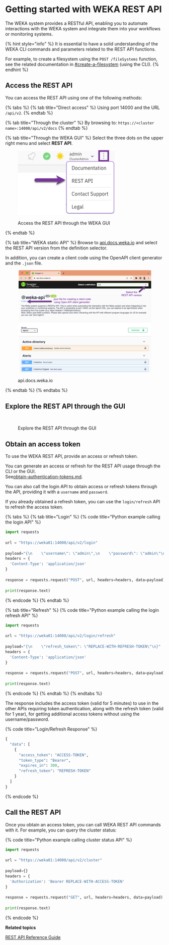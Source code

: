 # Getting started with WEKA REST API

The WEKA system provides a RESTful API, enabling you to automate interactions with the WEKA system and integrate them into your workflows or monitoring systems.

{% hint style="info" %}
It is essential to have a solid understanding of the WEKA CLI commands and parameters related to the REST API functions.

For example, to create a filesystem using the `POST /fileSystems` function, see the related documentation in [#create-a-filesystem](../fs/managing-filesystems/managing-filesystems-1.md#create-a-filesystem "mention") (using the CLI).
{% endhint %}

## Access the REST API

You can access the REST API using one of the following methods:

{% tabs %}
{% tab title="Direct access" %}
Using port 14000 and the URL `/api/v2`.
{% endtab %}

{% tab title="Through the cluster" %}
By browsing to: `https://<cluster name>:14000/api/v2/docs`
{% endtab %}

{% tab title="Through the WEKA GUI" %}
Select the three dots on the upper right menu and select **REST API**.

<figure><img src="../.gitbook/assets/wmng_access_rest_api.png" alt=""><figcaption><p>Access the REST API through the WEKA GUI</p></figcaption></figure>
{% endtab %}

{% tab title="WEKA static API" %}
Browse to [api.docs.weka.io](https://api.docs.weka.io) and select the REST API version from the definition selector.

In addition, you can create a client code using the OpenAPI client generator and the `.json` file.

<figure><img src="../.gitbook/assets/static-api-docs.png" alt=""><figcaption><p>api.docs.weka.io</p></figcaption></figure>
{% endtab %}
{% endtabs %}

## Explore the REST API through the GUI

<figure><img src="../.gitbook/assets/Get_started_with_REST_API.gif" alt=""><figcaption><p>Explore the REST API through the GUI</p></figcaption></figure>

## Obtain an access token

To use the WEKA REST API, provide an access or refresh token.

You can generate an access or refresh for the REST API usage through the CLI or the GUI.\
See[obtain-authentication-tokens.md](../usage/security/obtain-authentication-tokens.md "mention").

You can also call the login API to obtain access or refresh tokens through the API, providing it with a `username` and `password`.&#x20;

If you already obtained a refresh token, you can use the `login/refresh` API to refresh the access token.

{% tabs %}
{% tab title="Login" %}
{% code title="Python example calling the login API" %}
```python
import requests

url = "https://weka01:14000/api/v2/login"

payload="{\n    \"username\": \"admin\",\n    \"password\": \"admin\"\n}"
headers = {
  'Content-Type': 'application/json'
}

response = requests.request("POST", url, headers=headers, data=payload)

print(response.text)

```
{% endcode %}
{% endtab %}

{% tab title="Refresh" %}
{% code title="Python example calling the login refresh API" %}
```python
import requests

url = "https://weka01:14000/api/v2/login/refresh"

payload="{\n    \"refresh_token\": \"REPLACE-WITH-REFRESH-TOKEN\"\n}"
headers = {
  'Content-Type': 'application/json'
}

response = requests.request("POST", url, headers=headers, data=payload)

print(response.text)

```
{% endcode %}
{% endtab %}
{% endtabs %}

The response includes the access token (valid for 5 minutes) to use in the other APIs requiring token authentication, along with the refresh token (valid for 1 year), for getting additional access tokens without using the username/password.

{% code title="Login/Refresh Response" %}
```python
{
  "data": [
    {
      "access_token": "ACCESS-TOKEN",
      "token_type": "Bearer",
      "expires_in": 300,
      "refresh_token": "REFRESH-TOKEN"
    }
  ]
}
```
{% endcode %}

## Call the REST API

Once you obtain an access token, you can call WEKA REST API commands with it. For example, you can query the cluster status:

{% code title="Python example calling cluster status API" %}
```python
import requests

url = "https://weka01:14000/api/v2/cluster"

payload={}
headers = {
  'Authorization': 'Bearer REPLACE-WITH-ACCESS-TOKEN'
}

response = requests.request("GET", url, headers=headers, data=payload)

print(response.text)

```
{% endcode %}



**Related topics**

[REST API Reference Guide](https://api.docs.weka.io/)

